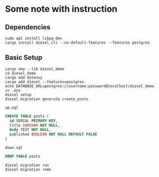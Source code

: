 # Some note with instruction

## Dependencies

```text
sudo apt install libpq-dev
cargo install diesel_cli --no-default-features --features postgres
```

## Basic Setup

```text
cargo new --lib diesel_demo
cd diesel_demo
cargo add dotenvy
cargo add diesel --features=postgres
echo DATABASE_URL=postgres://username:password@localhost/diesel_demo >> .env
diesel setup
diesel migration generate create_posts
```

`up.sql`

```sql
CREATE TABLE posts (
  id SERIAL PRIMARY KEY,
  title VARCHAR NOT NULL,
  body TEXT NOT NULL,
  published BOOLEAN NOT NULL DEFAULT FALSE
)
```

`down.sql`

```sql
DROP TABLE posts
```

```text
diesel migration run
diesel migration redo
```

